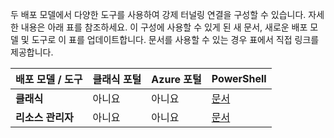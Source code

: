 두 배포 모델에서 다양한 도구를 사용하여 강제 터널링 연결을 구성할 수 있습니다. 자세한 내용은 아래 표를 참조하세요. 이 구성에 사용할 수 있게 된 새 문서, 새로운 배포 모델 및 도구로 이 표를 업데이트합니다. 문서를 사용할 수 있는 경우 표에서 직접 링크를 제공합니다.

| **배포 모델 / 도구** | **클래식 포털** | **Azure 포털** | **PowerShell** |
|-----------------------|----------------|--------------|------------|
| **클래식** | 아니요 | 아니요 | [문서](../articles/vpn-gateway/vpn-gateway-about-forced-tunneling.md) |
| **리소스 관리자** | 아니요 | 아니요 | [문서](../articles/vpn-gateway/vpn-gateway-forced-tunneling-rm.md) |
 

<!---HONumber=AcomDC_0218_2016-->